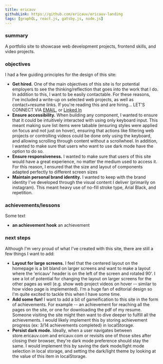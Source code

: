 ```yaml
---
title: ericauv
githubLink: https://github.com/ericauv/ericauv-landing
tags: [graphQL, react.js, gatsby.js, node.js]
---
```


<div class="project-section">
  <h3 class="project-section-title">summary</h3>
  <div class="project-section-content">
    <p>
      A portfolio site to showcase web development projects, frontend skills,
      and video projects.
    </p>
  </div>
</div>
<div class="project-section">
  <h3 class="project-section-title">objectives</h3>
  <div class="project-section-content">
    <p>
      I had a few guiding principles for the design of this site:
    </p>
    <ul>
      <li>
        <strong>Get hired.</strong> One of the main objectives of this site is
        for potential employers to see the thinking/reflection that goes into
        the work that I do. In addition to this, I want to be easily
        contactable. For these reasons, I've included a write-up on selected web
        projects, as well as contact+resume links. If you're reading this and
        are hiring... LET'S CONNECT VIA <a href="mailto:e.auvaart">EMAIL</a>, or
        <a
          title="linked in"
          rel="noopener noreferrer"
          target="_blank"
          href="https://linkedin.com/in/eric-auvaart/"
          >Linked In
        </a>
      </li>
      <li>
        <strong>Ensure accessibility.</strong> When building any component, I
        wanted to ensure that it could be intuitively interacted with using only
        keyboard input. This meant making sure list items were tabable (ensuring
        styles were applied on focus and not just on hover), ensuring that
        actions like filtering web projects or controlling videos could be done
        only using the keyboard, and allowing scrolling through content without
        a scrollwheel. In addition, I wanted to make sure that users who want to
        use dark mode have the option to do so.
      </li>
      <li>
        <strong>Ensure responsiveness.</strong> I wanted to make sure that users
        of this site would have a great experience, no matter the medium used to
        access it. For this reason, I ensured that the size and layout of
        components adapted perfectly to different screen sizes
      </li>
      <li>
        <strong>Maintain personal brand identity.</strong> I wanted to keep with
        the brand identity I've developed through the visual content I deliver
        (primarily on instagram). This meant heavy use of no-fill stroke type,
        Arial Black, and repetition.
      </li>
    </ul>
  </div>
</div>
<div class="project-section">
  <h3 class="project-section-title">achievements/lessons</h3>
  <div class="project-section-content">
    <p>
      Some text
    </p>
    <ul>
      <li><strong>an achievement hook</strong> an achievement</li>
    </ul>
  </div>
</div>
<div class="project-section">
  <h3 class="project-section-title">next steps</h3>
  <div class="project-section-content">
    <p>
      Although I'm very proud of what I've created with this site, there are
      still a few things I want to add:
    </p>
    <ul>
      <li>
        <strong>Layout for large screens.</strong> I feel that the centered
        layout on the homepage is a bit bland on larger screens and want to make
        a layout where the 'ericauv' header is on the left of the screen and
        rotated 90'. I see a lot of potential for changing the layout on larger
        screens for the other pages as well (e.g. show web project videos on
        hover -- similar to how video page is implemented). I'm a huge fan of
        editorial design so I'm quite excited to tackle this when I have some
        time.
      </li>
      <li>
        <strong>Add some fun!</strong> I want to add a bit of gameification to
        this site in the form of achievements. For example -- an achievement for
        reaching all the pages on the site, or one for downloading the pdf of my
        resume. Someone visiting the site might then want to dive deeper to
        fulfill all the achievements. I would likely implement this by storing
        achievement progress (ex: 3/14 achievements completed) in localStorage.
      </li>
      <li>
        <strong>Persist dark mode.</strong> Ideally, when a user navigates between store.ericauv.com and ericauv.com or revisits one of those sites after closing their browser, they're dark mode preference should stay the same. I would implement this by saving the dark mode/light mode selection in local storage, and setting the dark/light theme by looking at the value of this item in localStorage.
      </li>
    </ul>
  </div>
</div>
